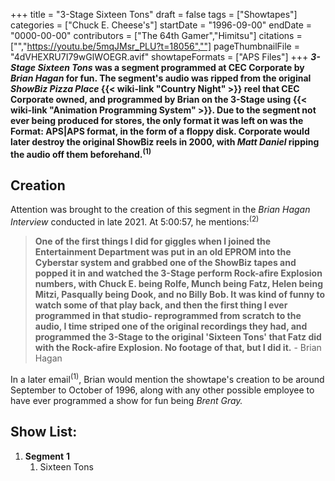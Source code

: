 +++
title = "3-Stage Sixteen Tons"
draft = false
tags = ["Showtapes"]
categories = ["Chuck E. Cheese's"]
startDate = "1996-09-00"
endDate = "0000-00-00"
contributors = ["The 64th Gamer","Himitsu"]
citations = ["","https://youtu.be/5mqJMsr_PLU?t=18056",""]
pageThumbnailFile = "4dVHEXRU7I79wGlWOEGR.avif"
showtapeFormats = ["APS Files"]
+++
***3-Stage Sixteen Tons* was a segment programmed at CEC Corporate by *Brian Hagan* for fun.
The segment's audio was ripped from the original *ShowBiz Pizza Place* {{< wiki-link "Country Night" >}} reel that CEC Corporate owned, and programmed by Brian on the 3-Stage using {{< wiki-link "Animation Programming System" >}}. Due to the segment not ever being produced for stores, the only format it was left on was the Format: APS|APS format, in the form of a floppy disk.
Corporate would later destroy the original ShowBiz reels in 2000, with *Matt Daniel* ripping the audio off them beforehand.<sup>(1)</sup>**

## Creation

Attention was brought to the creation of this segment in the *Brian Hagan Interview* conducted in late 2021. At 5:00:57, he mentions:<sup>(2)</sup>

> **One of the first things I did for giggles when I joined the Entertainment Department was put in an old EPROM into the Cyberstar system and grabbed one of the ShowBiz tapes and popped it in and watched the 3-Stage perform Rock-afire Explosion numbers, with Chuck E. being Rolfe, Munch being Fatz, Helen being Mitzi, Pasqually being Dook, and no Billy Bob. It was kind of funny to watch some of that play back, and then the first thing I ever programmed in that studio- reprogrammed from scratch to the audio, I time striped one of the original recordings they had, and programmed the 3-Stage to the original 'Sixteen Tons' that Fatz did with the Rock-afire Explosion. No footage of that, but I did it.** - Brian Hagan

In a later email<sup>(1)</sup>, Brian would mention the showtape's creation to be around September to October of 1996, along with any other possible employee to have ever programmed a show for fun being *Brent Gray.*

## Show List:

1.  **Segment** **1**
    1.  Sixteen Tons
